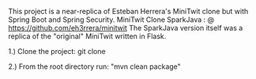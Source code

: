 This project is a near-replica of Esteban Herrera's MiniTwit clone but with Spring Boot and Spring Security.
MiniTwit Clone SparkJava : @ https://github.com/eh3rrera/minitwit
The SparkJava version itself was a replica of the "original" MiniTwit written in Flask.

1.) Clone the project:
git clone <githublocation>
  
2.) From the root directory run:
"mvn clean package"
